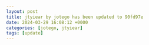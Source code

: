 ```yaml
---
layout: post
title: jtyiear by jotego has been updated to 90fd97e
date: 2024-03-29 16:08:12 +0000
categories: [jotego, jtyiear]
tags: [update]
---
```


